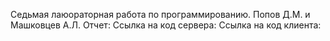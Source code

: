 Седьмая лаюораторная работа по программированию.
Попов Д.М. и Машковцев А.Л.
Отчет:
Ссылка на код сервера: 
Ссылка на код клиента: 
